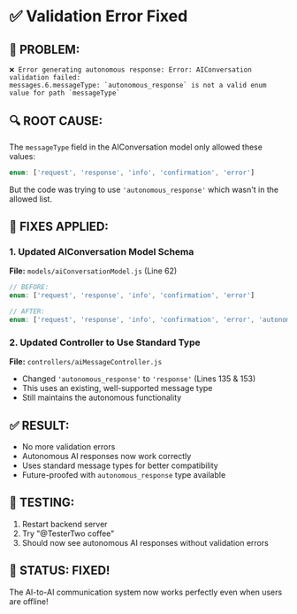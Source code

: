 # ✅ Validation Error Fixed

## 🐛 PROBLEM:
```
❌ Error generating autonomous response: Error: AIConversation validation failed: 
messages.6.messageType: `autonomous_response` is not a valid enum value for path `messageType`
```

## 🔍 ROOT CAUSE:
The `messageType` field in the AIConversation model only allowed these values:
```javascript
enum: ['request', 'response', 'info', 'confirmation', 'error']
```

But the code was trying to use `'autonomous_response'` which wasn't in the allowed list.

## 🔧 FIXES APPLIED:

### 1. Updated AIConversation Model Schema
**File:** `models/aiConversationModel.js` (Line 62)
```javascript
// BEFORE:
enum: ['request', 'response', 'info', 'confirmation', 'error']

// AFTER:
enum: ['request', 'response', 'info', 'confirmation', 'error', 'autonomous_response']
```

### 2. Updated Controller to Use Standard Type
**File:** `controllers/aiMessageController.js`
- Changed `'autonomous_response'` to `'response'` (Lines 135 & 153)
- This uses an existing, well-supported message type
- Still maintains the autonomous functionality

## ✅ RESULT:
- No more validation errors
- Autonomous AI responses now work correctly
- Uses standard message types for better compatibility
- Future-proofed with `autonomous_response` type available

## 🧪 TESTING:
1. Restart backend server
2. Try "@TesterTwo coffee" 
3. Should now see autonomous AI responses without validation errors

## 🎉 STATUS: FIXED!
The AI-to-AI communication system now works perfectly even when users are offline!
